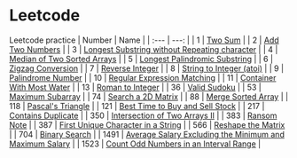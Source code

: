 # Leetcode
Leetcode practice
| Number      | Name     |
| :---        |          ---: |
| 1     | [Two Sum](https://github.com/sujingxian/Leetcode/blob/main/1.%20Two%20Sum)   |
| 2   | [Add Two Numbers](https://github.com/sujingxian/Leetcode/blob/main/2.%20Add%20Two%20Numbers.cs)     |
| 3   | [Longest Substring without Repeating character](https://github.com/sujingxian/Leetcode/blob/main/3.%20Longest%20Substring%20without%20Repeating%20character.cs)     |
| 4   | [Median of Two Sorted Arrays](https://github.com/sujingxian/Leetcode/blob/main/4.%20Median%20of%20Two%20Sorted%20Arrays.cs)     |
| 5   | [Longest Palindromic Substring](https://github.com/sujingxian/Leetcode/blob/main/5.%20Longest%20Palindromic%20Substring.cs)     |
| 6   | [Zigzag Conversion](https://github.com/sujingxian/Leetcode/blob/main/6.%20Zigzag%20Conversion.cs)     |
| 7   | [Reverse Integer](https://github.com/sujingxian/Leetcode/blob/main/7.%20Reverse%20Integer.cs)    |
| 8   | [String to Integer (atoi)](https://github.com/sujingxian/Leetcode/blob/main/8.%20String%20to%20Integer%20(atoi).cs)   |
| 9   | [Palindrome Number](https://github.com/sujingxian/Leetcode/blob/main/9.%20Palindrome%20Number.cs)     |
| 10  | [Regular Expression Matching]()   |
| 11  | [Container With Most Water]()   |
| 13   | [Roman to Integer](https://github.com/sujingxian/Leetcode/blob/main/13.%20Roman%20to%20Integer.cs)     |
| 36   | [Valid Sudoku](https://github.com/sujingxian/Leetcode/blob/main/36.%20Valid%20Sudoku.cs)     |
| 53   | [Maximum Subarray](https://github.com/sujingxian/Leetcode/blob/main/53.%20Maximum%20Subarray.cs)     |
| 74   | [Search a 2D Matrix](https://github.com/sujingxian/Leetcode/blob/main/74.%20Search%20a%202D%20Matrix.cs)     |
| 88   | [Merge Sorted Array](https://github.com/sujingxian/Leetcode/blob/main/88.%20Merge%20Sorted%20Array.cs)     |
| 118   | [Pascal's Triangle](https://github.com/sujingxian/Leetcode/blob/main/118.%20Pascal's%20Triangle.cs)     |
| 121   | [Best Time to Buy and Sell Stock](https://github.com/sujingxian/Leetcode/blob/main/121.%20Best%20Time%20to%20Buy%20and%20Sell%20Stock.cs)     |
| 217   | [Contains Duplicate](https://github.com/sujingxian/Leetcode/blob/main/217.%20Contains%20Duplicate.cs)     |
| 350   | [Intersection of Two Arrays II](https://github.com/sujingxian/Leetcode/blob/main/350.%20Intersection%20of%20Two%20Arrays%20II.cs)     |
| 383   | [Ransom Note](https://github.com/sujingxian/Leetcode/blob/main/383.%20Ransom%20Note.cs)     |
| 387   | [First Unique Character in a String](https://github.com/sujingxian/Leetcode/blob/main/387.%20First%20Unique%20Character%20in%20a%20String.cs)     |
| 566   | [Reshape the Matrix](https://github.com/sujingxian/Leetcode/blob/main/566.%20Reshape%20the%20Matrix.cs)     |
| 704   | [Binary Search](https://github.com/sujingxian/Leetcode/blob/main/704.%20Binary%20Search.cs)     |
| 1491   | [Average Salary Excluding the Minimum and Maximum Salary](https://github.com/sujingxian/Leetcode/blob/main/1491.%20Average%20Salary%20Excluding%20the%20Minimum%20and%20Maximum%20Salary.cs)     |
| 1523  | [Count Odd Numbers in an Interval Range](https://github.com/sujingxian/Leetcode/blob/main/1523.%20Count%20Odd%20Numbers%20in%20an%20Interval%20Range.cs)     |
